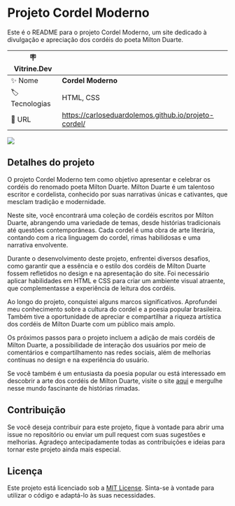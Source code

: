 # Projeto Cordel Moderno

Este é o README para o projeto Cordel Moderno, um site dedicado à divulgação e apreciação dos cordéis do poeta Milton Duarte.

| :placard: Vitrine.Dev |     |
| -------------  | --- |
| :sparkles: Nome        | **Cordel Moderno**
| :label: Tecnologias | HTML, CSS
| :rocket: URL         | https://carloseduardolemos.github.io/projeto-cordel/

<!-- Inserir imagem com a #vitrinedev ao final do link -->
![]([https://raw.githubusercontent.com/SeuUsuario/projeto-cordel-moderno/main/imagens/captura.png](https://raw.githubusercontent.com/CarlosEduardoLemos/projeto-cordel/main/imagens/Captura%20de%20tela%202023-06-01%20214354.png)#vitrinedev)

## Detalhes do projeto

O projeto Cordel Moderno tem como objetivo apresentar e celebrar os cordéis do renomado poeta Milton Duarte. Milton Duarte é um talentoso escritor e cordelista, conhecido por suas narrativas únicas e cativantes, que mesclam tradição e modernidade.

Neste site, você encontrará uma coleção de cordéis escritos por Milton Duarte, abrangendo uma variedade de temas, desde histórias tradicionais até questões contemporâneas. Cada cordel é uma obra de arte literária, contando com a rica linguagem do cordel, rimas habilidosas e uma narrativa envolvente.

Durante o desenvolvimento deste projeto, enfrentei diversos desafios, como garantir que a essência e o estilo dos cordéis de Milton Duarte fossem refletidos no design e na apresentação do site. Foi necessário aplicar habilidades em HTML e CSS para criar um ambiente visual atraente, que complementasse a experiência de leitura dos cordéis.

Ao longo do projeto, conquistei alguns marcos significativos. Aprofundei meu conhecimento sobre a cultura do cordel e a poesia popular brasileira. Também tive a oportunidade de apreciar e compartilhar a riqueza artística dos cordéis de Milton Duarte com um público mais amplo.

Os próximos passos para o projeto incluem a adição de mais cordéis de Milton Duarte, a possibilidade de interação dos usuários por meio de comentários e compartilhamento nas redes sociais, além de melhorias contínuas no design e na experiência do usuário.

Se você também é um entusiasta da poesia popular ou está interessado em descobrir a arte dos cordéis de Milton Duarte, visite o site [aqui](https://carloseduardolemos.github.io/projeto-cordel/) e mergulhe nesse mundo fascinante de histórias rimadas.

## Contribuição

Se você deseja contribuir para este projeto, fique à vontade para abrir uma issue no repositório ou enviar um pull request com suas sugestões e melhorias. Agradeço antecipadamente todas as contribuições e ideias para tornar este projeto ainda mais especial.

## Licença

Este projeto está licenciado sob a [MIT License](https://opensource.org/licenses/MIT). Sinta-se à vontade para utilizar o código e adaptá-lo às suas necessidades.
